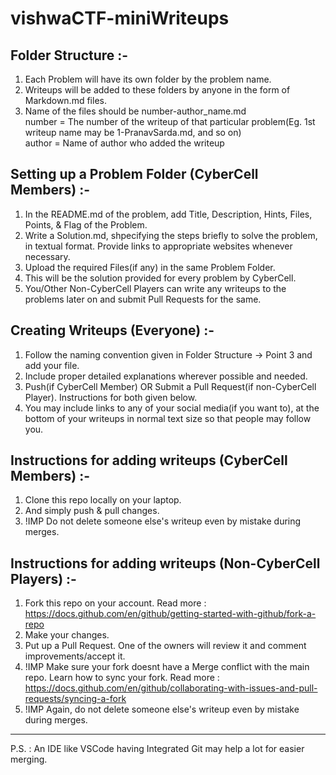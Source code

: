 # vishwaCTF-miniWriteups

## Folder Structure :-
1. Each Problem will have its own folder by the problem name.
2. Writeups will be added to these folders by anyone in the form of Markdown.md files.
3. Name of the files should be number-author_name.md
<br>number = The number of the writeup of that particular problem(Eg. 1st writeup name may be 1-PranavSarda.md, and so on)
<br>author = Name of author who added the writeup

## Setting up a Problem Folder (CyberCell Members) :-
1. In the README.md of the problem, add Title, Description, Hints, Files, Points, & Flag of the Problem.
2. Write a Solution.md, shpecifying the steps briefly to solve the problem, in textual format. Provide links to appropriate websites whenever necessary.
3. Upload the required Files(if any) in the same Problem Folder.
4. This will be the solution provided for every problem by CyberCell.
5. You/Other Non-CyberCell Players can write any writeups to the problems later on and submit Pull Requests for the same.

## Creating Writeups (Everyone) :-
1. Follow the naming convention given in Folder Structure -> Point 3 and add your file.
2. Include proper detailed explanations wherever possible and needed.
3. Push(if CyberCell Member) OR Submit a Pull Request(if non-CyberCell Player). Instructions for both given below.
4. You may include links to any of your social media(if you want to), at the bottom of your writeups in normal text size so that people may follow you.

## Instructions for adding writeups (CyberCell Members) :-
1. Clone this repo locally on your laptop.
2. And simply push & pull changes.
3. !IMP Do not delete someone else's writeup even by mistake during merges.

## Instructions for adding writeups (Non-CyberCell Players) :-
1. Fork this repo on your account. Read more : https://docs.github.com/en/github/getting-started-with-github/fork-a-repo
2. Make your changes.
3. Put up a Pull Request. One of the owners will review it and comment improvements/accept it.
4. !IMP Make sure your fork doesnt have a Merge conflict with the main repo. Learn how to sync your fork. Read more : https://docs.github.com/en/github/collaborating-with-issues-and-pull-requests/syncing-a-fork
5. !IMP Again, do not delete someone else's writeup even by mistake during merges.

<hr>
P.S. : An IDE like VSCode having Integrated Git may help a lot for easier merging.
